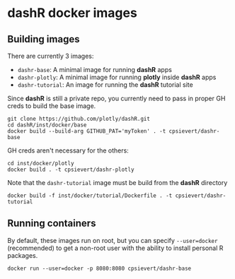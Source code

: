 # dashR docker images

## Building images

There are currently 3 images: 

* `dashr-base`: A minimal image for running **dashR** apps
* `dashr-plotly`: A minimal image for running **plotly** inside **dashR** apps
* `dashr-tutorial`: An image for running the **dashR** tutorial site

Since **dashR** is still a private repo, you currently need to pass in proper GH creds to build the base image.

```shell
git clone https://github.com/plotly/dashR.git
cd dashR/inst/docker/base
docker build --build-arg GITHUB_PAT='myToken' . -t cpsievert/dashr-base
```

GH creds aren't necessary for the others:

```shell
cd inst/docker/plotly
docker build . -t cpsievert/dashr-plotly
```

Note that the `dashr-tutorial` image must be build from the **dashR** directory

```shell
docker build -f inst/docker/tutorial/Dockerfile . -t cpsievert/dashr-tutorial
```

## Running containers

By default, these images run on root, but you can specify `--user=docker` (recommended) to get a non-root user with the ability to install personal R packages.

```shell
docker run --user=docker -p 8080:8080 cpsievert/dashr-base
```

